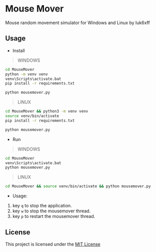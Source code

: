 # Mouse Mover
Mouse random movement simulator for Windows and Linux by luk6xff

## Usage
* Install
> WINDOWS
```sh
cd MouseMover
python -m venv venv
venv\Scripts\activate.bat
pip install -r requirements.txt

python mousemover.py
```
> LINUX
```sh
cd MouseMover && python3 -m venv venv
source venv/bin/activate
pip install -r requirements.txt

python mousemover.py
```

* Run
> WINDOWS
```sh
cd MouseMover
venv\Scripts\activate.bat
python mousemover.py
```
> LINUX
```sh
cd MouseMover && source venv/bin/activate && python mousemover.py
```
* Usage:
1. key `q` to stop the application.
2. key `w` to stop the mousemover thread.
3. key `p` to restart the mousemover thread.

## License
This project is licensed under the [MIT License](https://choosealicense.com/licenses/mit/)
